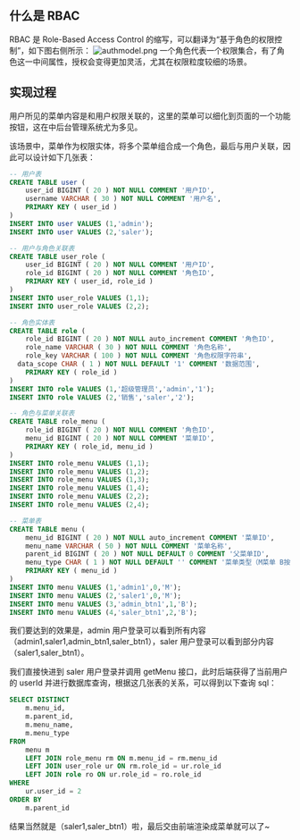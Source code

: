 ## 什么是 RBAC

RBAC 是 Role-Based Access Control 的缩写，可以翻译为“基于角色的权限控制”，如下图右侧所示：
![authmodel.png](https://cdn.nlark.com/yuque/0/2021/png/467908/1620653325412-347bf130-f0eb-46fa-bc74-426ae961a002.png#clientId=u277e1954-900f-4&from=drop&id=u1ffcf801&margin=%5Bobject%20Object%5D&name=authmodel.png&originHeight=346&originWidth=672&originalType=binary&size=50761&status=done&style=none&taskId=ub7e79ba0-7383-4d79-bcf3-ae96ac0abe1)
一个角色代表一个权限集合，有了角色这一中间属性，授权会变得更加灵活，尤其在权限粒度较细的场景。

## 实现过程

用户所见的菜单内容是和用户权限关联的，这里的菜单可以细化到页面的一个功能按钮，这在中后台管理系统尤为多见。

该场景中，菜单作为权限实体，将多个菜单组合成一个角色，最后与用户关联，因此可以设计如下几张表：

```sql
-- 用户表
CREATE TABLE user (
	user_id BIGINT ( 20 ) NOT NULL COMMENT '用户ID',
	username VARCHAR ( 30 ) NOT NULL COMMENT '用户名',
	PRIMARY KEY ( user_id )
)
INSERT INTO user VALUES (1,'admin');
INSERT INTO user VALUES (2,'saler');

-- 用户与角色关联表
CREATE TABLE user_role (
	user_id BIGINT ( 20 ) NOT NULL COMMENT '用户ID',
	role_id BIGINT ( 20 ) NOT NULL COMMENT '角色ID',
	PRIMARY KEY ( user_id, role_id )
)
INSERT INTO user_role VALUES (1,1);
INSERT INTO user_role VALUES (2,2);

-- 角色实体表
CREATE TABLE role (
	role_id BIGINT ( 20 ) NOT NULL auto_increment COMMENT '角色ID',
	role_name VARCHAR ( 30 ) NOT NULL COMMENT '角色名称',
	role_key VARCHAR ( 100 ) NOT NULL COMMENT '角色权限字符串',
  data_scope CHAR ( 1 ) NOT NULL DEFAULT '1' COMMENT '数据范围',
	PRIMARY KEY ( role_id )
)
INSERT INTO role VALUES (1,'超级管理员','admin','1');
INSERT INTO role VALUES (2,'销售','saler','2');

-- 角色与菜单关联表
CREATE TABLE role_menu (
	role_id BIGINT ( 20 ) NOT NULL COMMENT '角色ID',
	menu_id BIGINT ( 20 ) NOT NULL COMMENT '菜单ID',
	PRIMARY KEY ( role_id, menu_id )
)
INSERT INTO role_menu VALUES (1,1);
INSERT INTO role_menu VALUES (1,2);
INSERT INTO role_menu VALUES (1,3);
INSERT INTO role_menu VALUES (1,4);
INSERT INTO role_menu VALUES (2,2);
INSERT INTO role_menu VALUES (2,4);

-- 菜单表
CREATE TABLE menu (
	menu_id BIGINT ( 20 ) NOT NULL auto_increment COMMENT '菜单ID',
	menu_name VARCHAR ( 50 ) NOT NULL COMMENT '菜单名称',
	parent_id BIGINT ( 20 ) NOT NULL DEFAULT 0 COMMENT '父菜单ID',
	menu_type CHAR ( 1 ) NOT NULL DEFAULT '' COMMENT '菜单类型（M菜单 B按钮）',
	PRIMARY KEY ( menu_id )
)
INSERT INTO menu VALUES (1,'admin1',0,'M');
INSERT INTO menu VALUES (2,'saler1',0,'M');
INSERT INTO menu VALUES (3,'admin_btn1',1,'B');
INSERT INTO menu VALUES (4,'saler_btn1',2,'B');
```

我们要达到的效果是，admin 用户登录可以看到所有内容（admin1,saler1,admin_btn1,saler_btn1），saler 用户登录可以看到部分内容（saler1,saler_btn1）。

我们直接快进到 saler 用户登录并调用 getMenu 接口，此时后端获得了当前用户的 userId 并进行数据库查询，根据这几张表的关系，可以得到以下查询 sql：

```sql
SELECT DISTINCT
	m.menu_id,
	m.parent_id,
	m.menu_name,
	m.menu_type
FROM
	menu m
	LEFT JOIN role_menu rm ON m.menu_id = rm.menu_id
	LEFT JOIN user_role ur ON rm.role_id = ur.role_id
	LEFT JOIN role ro ON ur.role_id = ro.role_id
WHERE
	ur.user_id = 2
ORDER BY
	m.parent_id
```

结果当然就是（saler1,saler_btn1）啦，最后交由前端渲染成菜单就可以了~
